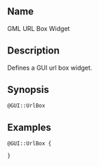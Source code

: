 ## Name

GML URL Box Widget

## Description

Defines a GUI url box widget.

## Synopsis

`@GUI::UrlBox`

## Examples

```gml
@GUI::UrlBox {

}
```
